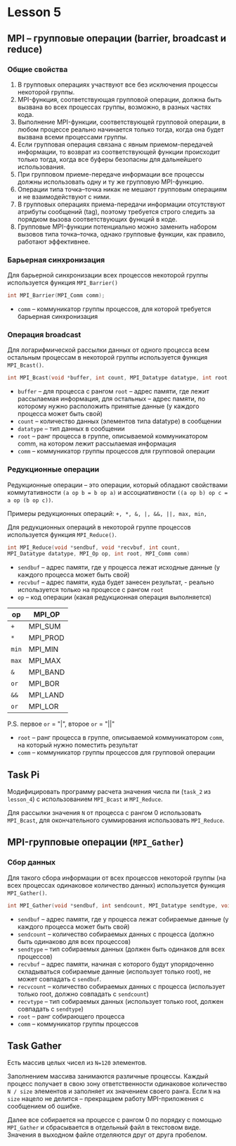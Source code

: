 # Lesson 5

## MPI – групповые операции (barrier, broadcast и reduce)

### Общие свойства
1. В групповых операциях участвуют все без исключения процессы некоторой группы.
2. MPI-функция, соответствующая групповой операции, должна быть вызвана во всех процессах группы, возможно, в разных частях кода.
3. Выполнение MPI-функции, соответствующей групповой операции, в любом процессе реально начинается только тогда, когда она будет вызвана всеми процессами группы.
4. Если групповая операция связана с явным приемом-передачей информации, то возврат из соответствующей функции происходит только тогда, когда все буферы безопасны для дальнейшего использования.
5. При групповом приеме-передаче информации все процессы должны использовать одну и ту же групповую MPI-функцию.
6. Операции типа точка–точка никак не мешают групповым операциям и не взаимодействуют с ними.
7. В групповых операциях приема-передачи информации отсутствуют атрибуты сообщений (tag), поэтому требуется строго следить за порядком вызова соответствующих функций в коде.
8. Групповые MPI-функции потенциально можно заменить набором вызовов типа точка–точка, однако групповые функции, как правило, работают эффективнее.

### Барьерная синхронизация
Для барьерной синхронизации всех процессов некоторой группы используется функция `MPI_Barrier()`

```C++
int MPI_Barrier(MPI_Comm comm);
```
* `comm` – коммуникатор группы процессов, для которой требуется барьерная синхронизация

### Операция broadcast

Для логарифмической рассылки данных от одного процесса всем
остальным процессам в некоторой группы используется функция
`MPI_Bcast()`.

```C++
int MPI_Bcast(void *buffer, int count, MPI_Datatype datatype, int root, MPI_Comm comm);
```
* `buffer` – для процесса с рангом `root` – адрес памяти, где лежит рассылаемая информация, для остальных – адрес памяти, по которому нужно расположить принятые данные (у каждого процесса может быть свой)
* `count` – количество данных (элементов типа datatype) в сообщении
* `datatype` – тип данных в сообщении
* `root` – ранг процесса в группе, описываемой коммуникатором comm, на котором лежит рассылаемая информация
* `comm` – коммуникатор группы процессов для групповой операции

### Редукционные операции

Редукционные операции – это операции, который обладают свойствами коммутативности `(a op b = b op a)` и ассоциативности `((a op b) op c = a op (b op c))`.

Примеры редукционных операций: `+, *, &, |, &&, ||, max, min,`

Для редукционных операций в некоторой группе процессов используется функция `MPI_Reduce()`.
```C++
int MPI_Reduce(void *sendbuf, void *recvbuf, int count,
MPI_Datatype datatype, MPI_Op op, int root, MPI_Comm comm)
```
* `sendbuf` – адрес памяти, где у процесса лежат исходные данные (у каждого процесса может быть свой)
* `recvbuf` – адрес памяти, куда будет занесен результат, - реально используется только на процессе с рангом `root`
* `op` – код операции (какая редукционная операция выполняется)

|  op  | MPI_OP   |
|------|----------|
| `+`  | MPI_SUM  |
| `*`  | MPI_PROD |
| `min`| MPI_MIN  |
| `max`| MPI_MAX  |
| `&`  | MPI_BAND |
| `or` | MPI_BOR  |
| `&&` | MPI_LAND |
| `or` | MPI_LOR  |

P.S. первое `or` = "|", второе `or` = "||"

* `root` – ранг процесса в группе, описываемой коммуникатором `comm`, на который нужно поместить результат
* `comm` – коммуникатор группы процессов для групповой операции

## Task Pi

Модифицировать программу расчета значения числа пи (`task_2` из `lesson_4`) с использованием `MPI_Bcast` и `MPI_Reduce`.

Для рассылки значения `N` от процесса с рангом 0 использовать `MPI_Bcast`, для окончательного суммирования использовать `MPI_Reduce`.

## MPI-групповые операции (`MPI_Gather`)

### Сбор данных

Для такого сбора информации от всех процессов некоторой группы (на всех процессах одинаковое количество данных) используется функция `MPI_Gather()`.

```C++
int MPI_Gather(void *sendbuf, int sendcount, MPI_Datatype sendtype, void *recvbuf, int recvcount, MPI_Datatype recvtype, int root, MPI_Comm comm);
```
* `sendbuf` – адрес памяти, где у процесса лежат собираемые данные (у каждого процесса может быть свой)
* `sendcount` – количество собираемых данных с процесса (должно быть одинаково для всех процессов)
* `sendtype` – тип собираемых данных (должен быть одинаков для всех процессов)
* `recvbuf` – адрес памяти, начиная с которого будут упорядоченно складываться собираемые данные (использует только root), не может совпадать с `sendbuf`.
* `recvcount` – количество собираемых данных с процесса (использует только root, должно совпадать с `sendcount`)
* `recvtype` – тип собираемых данных (использует только root, должен совпадать с `sendtype`)
* `root` – ранг собирающего процесса
* `comm` – коммуникатор группы процессов

## Task Gather

Есть массив целых чисел из ```N=120``` элементов.

Заполнением массива занимаются различные процессы. Каждый процесс получает в свою зону ответственности одинаковое количество `N / size` элементов и заполняет их значением своего ранга. Если `N` на `size` нацело не делится – прекращаем работу MPI-приложения с сообщением об ошибке.

Далее все собирается на процессе с рангом 0 по порядку с помощью `MPI_Gather` и сбрасывается в отдельный файл в текстовом виде. Значения в выходном файле отделяются друг от друга пробелом.



